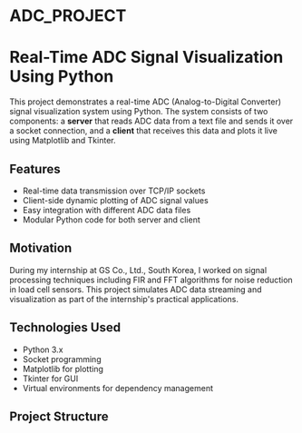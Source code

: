# ADC_PROJECT
# Real-Time ADC Signal Visualization Using Python

This project demonstrates a real-time ADC (Analog-to-Digital Converter) signal visualization system using Python. The system consists of two components: a **server** that reads ADC data from a text file and sends it over a socket connection, and a **client** that receives this data and plots it live using Matplotlib and Tkinter.

## Features
- Real-time data transmission over TCP/IP sockets
- Client-side dynamic plotting of ADC signal values
- Easy integration with different ADC data files
- Modular Python code for both server and client

## Motivation
During my internship at GS Co., Ltd., South Korea, I worked on signal processing techniques including FIR and FFT algorithms for noise reduction in load cell sensors. This project simulates ADC data streaming and visualization as part of the internship's practical applications.

## Technologies Used
- Python 3.x
- Socket programming
- Matplotlib for plotting
- Tkinter for GUI
- Virtual environments for dependency management

## Project Structure
